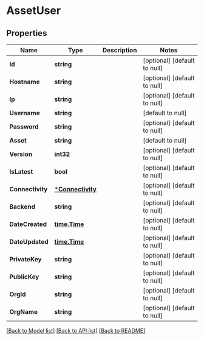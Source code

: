 # AssetUser

## Properties
Name | Type | Description | Notes
------------ | ------------- | ------------- | -------------
**Id** | **string** |  | [optional] [default to null]
**Hostname** | **string** |  | [optional] [default to null]
**Ip** | **string** |  | [optional] [default to null]
**Username** | **string** |  | [default to null]
**Password** | **string** |  | [optional] [default to null]
**Asset** | **string** |  | [default to null]
**Version** | **int32** |  | [optional] [default to null]
**IsLatest** | **bool** |  | [optional] [default to null]
**Connectivity** | [***Connectivity**](Connectivity.md) |  | [optional] [default to null]
**Backend** | **string** |  | [optional] [default to null]
**DateCreated** | [**time.Time**](time.Time.md) |  | [optional] [default to null]
**DateUpdated** | [**time.Time**](time.Time.md) |  | [optional] [default to null]
**PrivateKey** | **string** |  | [optional] [default to null]
**PublicKey** | **string** |  | [optional] [default to null]
**OrgId** | **string** |  | [optional] [default to null]
**OrgName** | **string** |  | [optional] [default to null]

[[Back to Model list]](../README.md#documentation-for-models) [[Back to API list]](../README.md#documentation-for-api-endpoints) [[Back to README]](../README.md)


